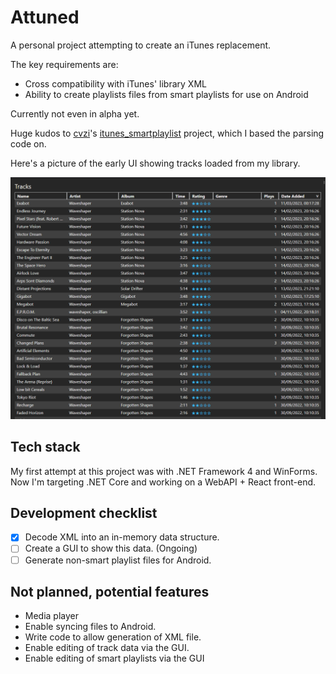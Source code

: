 # Attuned

A personal project attempting to create an iTunes replacement.

The key requirements are:
- Cross compatibility with iTunes' library XML
- Ability to create playlists files from smart playlists for use on Android

Currently not even in alpha yet.

Huge kudos to [cvzi](https://github.com/cvzi)'s [itunes_smartplaylist](https://github.com/cvzi/itunes_smartplaylist) project, which I based the parsing code on.

Here's a picture of the early UI showing tracks loaded from my library.

![Tracks view](./TracksUI.png)

## Tech stack

My first attempt at this project was with .NET Framework 4 and WinForms. Now I'm targeting .NET Core and working on a
WebAPI + React front-end.

## Development checklist

- [x] Decode XML into an in-memory data structure.
- [ ] Create a GUI to show this data. (Ongoing)
- [ ] Generate non-smart playlist files for Android.

## Not planned, potential features

- Media player
- Enable syncing files to Android.
- Write code to allow generation of XML file.
- Enable editing of track data via the GUI.
- Enable editing of smart playlists via the GUI